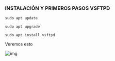 ### INSTALACIÓN Y PRIMEROS PASOS VSFTPD

    sudo apt update
    
    sudo apt upgrade
    
    sudo apt install vsftpd
    
Veremos esto

![img](https://i.imgur.com/f8Odv7H.jpg)

